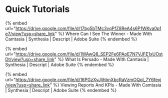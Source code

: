 # Quick Tutorials

{% embed url="https://drive.google.com/file/d/17bg5bTMc3vqPfZ8ReA4s6P1WKva0p1e7/view?usp=share_link" %}
Where Can I See The Winner - Made With Camtasia | Synthesia | Descript | Adobe Suite
{% endembed %}

{% embed url="https://drive.google.com/file/d/1WAwQ8_SEP2Fe6PAoE7N7VJFE1xUOstDt/view?usp=share_link" %}
What Is Persado - Made With Camtasia | Synthesia | Descript | Adobe Suite
{% endembed %}

{% embed url="https://drive.google.com/file/d/16PGzXvJljhbnXbcRaVzmOQoI_7Y6fexj/view?usp=share_link" %}
Viewing Reports And KPIs - Made With Camtasia | Synthesia | Descript | Adobe Suite
{% endembed %}
